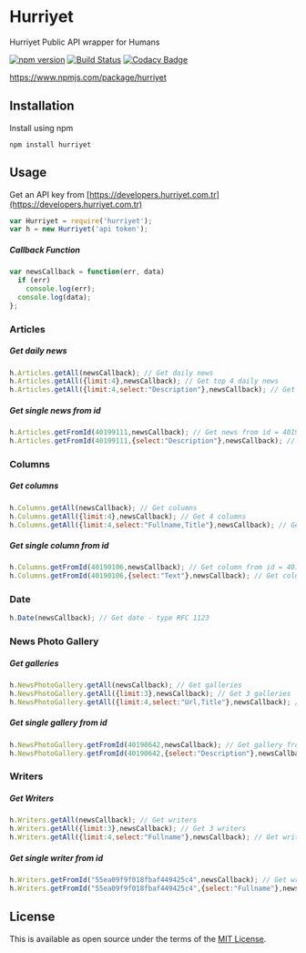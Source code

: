 # Hurriyet
Hurriyet Public API wrapper for Humans

[![npm version](https://badge.fury.io/js/hurriyet.svg)](https://badge.fury.io/js/hurriyet)
[![Build Status](https://travis-ci.org/hicay/hurriyet.svg?branch=master)](https://travis-ci.org/hicay/hurriyet)
[![Codacy Badge](https://api.codacy.com/project/badge/Grade/ec451f098ff84503a8daa9beae6690fc)](https://www.codacy.com/app/caglarispirli/hurriyet?utm_source=github.com&amp;utm_medium=referral&amp;utm_content=hicay/hurriyet&amp;utm_campaign=Badge_Grade)

https://www.npmjs.com/package/hurriyet
## Installation
Install using npm
```
npm install hurriyet
```

## Usage
Get an API key from [https://developers.hurriyet.com.tr](https://developers.hurriyet.com.tr)

```javascript
var Hurriyet = require('hurriyet');
var h = new Hurriyet('api token');
```
##### Callback Function
```javascript
var newsCallback = function(err, data)
  if (err)
    console.log(err);
  console.log(data);
};
```

### Articles
##### Get daily news
```javascript
h.Articles.getAll(newsCallback); // Get daily news
h.Articles.getAll({limit:4},newsCallback); // Get top 4 daily news
h.Articles.getAll({limit:4,select:"Description"},newsCallback); // Get top 4 daily news' descriptions
```
##### Get single news from id
```javascript
h.Articles.getFromId(40199111,newsCallback); // Get news from id = 40199111
h.Articles.getFromId(40199111,{select:"Description"},newsCallback); // Get news' description from id = 40199111
```

### Columns
##### Get columns
```javascript
h.Columns.getAll(newsCallback); // Get columns
h.Columns.getAll({limit:4},newsCallback); // Get 4 columns
h.Columns.getAll({limit:4,select:"Fullname,Title"},newsCallback); // Get 4 columns' writer and title
```
##### Get single column from id
```javascript
h.Columns.getFromId(40190106,newsCallback); // Get column from id = 40190106
h.Columns.getFromId(40190106,{select:"Text"},newsCallback); // Get column's text from id = 40190106
```

### Date
```javascript
h.Date(newsCallback); // Get date - type RFC 1123
```

### News Photo Gallery
##### Get galleries
```javascript
h.NewsPhotoGallery.getAll(newsCallback); // Get galleries
h.NewsPhotoGallery.getAll({limit:3},newsCallback); // Get 3 galleries
h.NewsPhotoGallery.getAll({limit:4,select:"Url,Title"},newsCallback); // Get galleries' url and title
```
##### Get single gallery from id
```javascript
h.NewsPhotoGallery.getFromId(40190642,newsCallback); // Get gallery from id = 40190642
h.NewsPhotoGallery.getFromId(40190642,{select:"Description"},newsCallback); // Get gallery's description from id = 40190642
```

### Writers
##### Get Writers
```javascript
h.Writers.getAll(newsCallback); // Get writers
h.Writers.getAll({limit:3},newsCallback); // Get 3 writers
h.Writers.getAll({limit:4,select:"Fullname"},newsCallback); // Get writers' fullname
```
##### Get single writer from id
```javascript
h.Writers.getFromId("55ea09f9f018fbaf449425c4",newsCallback); // Get writer from id = 55ea09f9f018fbaf449425c4
h.Writers.getFromId("55ea09f9f018fbaf449425c4",{select:"Fullname"},newsCallback); // Get writer's fullname from id = 55ea09f9f018fbaf449425c4
```

## License
This is available as open source under the terms of the [MIT License](https://github.com/hicay/hurriyet/blob/master/licence).
